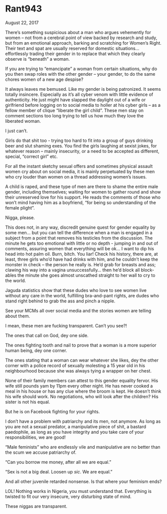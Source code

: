 # Rant943


August 22, 2017

There’s something suspicious about a man who argues vehemently for women – not from a cerebral point of view backed by research and study, but from an emotional approach, barking and scratching for Women’s Right. Their text and spat are usually reserved for domestic situations… effortlessly trading their gender in to replace that which they clearly observe is “beneath” a woman.

If you are trying to “emancipate” a woman from certain situations, why do you then swap roles with the other gender – your gender, to do the same chores women of a new age despise?

It always leaves me bemused. Like my gender is being patronized. It seems totally insincere. Especially as it’s all cyber venom with little evidence of authenticity. He just might have slapped the daylight out of a wife or girlfriend before logging on to social media to holler at his cyber girls – as a fellow member of clique “liberate the girl child”. These men stay on comment sections too long trying to tell us how much they love the liberated woman.

I just can’t.

Girls do that shit too - trying too hard to fit into a group of guys drinking beer and slut shaming exes. You find the girls laughing at sexist jokes, for whatever reason – mainly insecurity, or a need to be accepted as different, special, “correct girl” etc.

For all the instant sketchy sexual offers and sometimes physical assault women cry about on social media, it is mainly perpetuated by these men who cry louder than women on a thread addressing women’s issues.

A child is raped, and these type of men are there to shame the entire male gender, including themselves; waiting for women to gather round and show their unreserved love for his support. He reads the comments of those who won’t mind having him as a boyfriend, “for being so understanding of the female plight”.

Nigga, please.

This does not, in any way, discredit genuine quest for gender equality by some men… but you can tell the difference when a man is engaged in a subject from a point that removes his testicles from the discussion. The minute he gets too emotional with little or no depth - jumping in and out of comments, assuring women that everything will be ok… I want to dip his head into hot palm oil. Burn, bitch. You liar! Check his history, there are, at least, three girls who’d have had drinks with him, and he couldn’t keep the monster in check – the person he really is. He’d grab for breasts and ass; clawing his way into a vagina unsuccessfully… then he’d block all block-ables the minute she goes almost unscathed straight to her wall to cry to the world.

Jaguda statistics show that these dudes who love to see women live without any care in the world, fulfilling bra-and-pant rights, are dudes who stand right behind to grab the ass and pinch a nipple.

See your MCMs all over social media and the stories women are telling about them.

I mean, these men are fucking transparent. Can’t you see?!

The ones that call on God, dey one side.

The ones fighting tooth and nail to prove that a woman is a more superior human being, dey one corner.

The ones stating that a woman can wear whatever she likes, dey the other corner with a police record of sexually molesting a 15 year old in his neighbourhood because she was always tying a wrapper on her chest.

None of their family members can attest to this gender equality fervor. His wife still pounds yam by 11pm every other night. He has never cooked a meal in his house or has any clue where the broom is kept.  He doesn’t think his wife should work. No negotiations, who will look after the children? His sister is not his equal.

But he is on Facebook fighting for your rights.

I don’t have a problem with patriarchy and its men, not anymore. As long as you are not a sexual predator, a manipulative piece of shit, a bastard paedophile, as long as you have integrity and you take care of your responsibilities, we are good!  

“Male feminists” who are endlessly vile and manipulative are no better than the scum we accuse patriarchy of.

“Can you borrow me money, after all we are equal.”

“Sex is not a big deal. Loosen up *sic*. We are equal.”

And all other juvenile retarded nonsense. Is that where your feminism ends?

LOL! Nothing works in Nigeria, you must understand that. Everything is twisted to fit our very insecure, very disturbing state of mind.

These niggas are transparent.